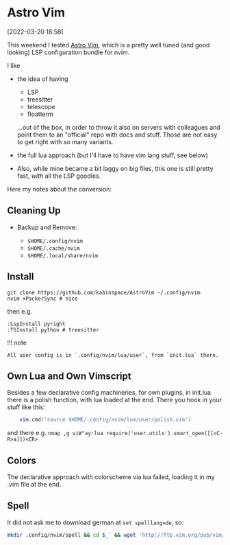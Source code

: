 # Astro Vim

[2022-03-20 18:58] 

This weekend I tested [Astro Vim][AV], which is a pretty well tuned (and good looking) LSP configuration bundle for nvim.

I like

- the idea of having

  - LSP
  - treesitter
  - telescope
  - floatterm

  ...out of the box, in order to throw it also on servers with colleagues and
  point them to an "official" repo with docs and stuff. Those are not easy to
  get right with so many variants.
- the full lua approach (but I'll have to have vim lang stuff, see below)
- Also, while mine became a bit laggy on big files, this one is still pretty
  fast, *with* all the LSP goodies.

Here my notes about the conversion:


## Cleaning Up

- Backup and Remove:

  - `$HOME/.config/nvim`
  - `$HOME/.cache/nvim`
  - `$HOME/.local/share/nvim`

## Install

```
git clone https://github.com/kabinspace/AstroVim ~/.config/nvim
nvim +PackerSync # nice
```

then e.g.

```
:LspInstall pyright
:TSInstall python # treesitter
```

!!! note

    All user config is in `.config/nvim/lua/user`, from `init.lua` there.


## Own Lua and Own Vimscript

Besides a few declarative config machineries, for own plugins, in init.lua
there is a polish function, with lua loaded at the end. There you hook in your stuff like this:


```lua
    vim.cmd('source $HOME/.config/nvim/lua/user/polish.vim')
```

and there e.g. `nmap ,g viW"ay:lua require('user.utils').smart_open([[<C-R>a]])<CR>`

## Colors

The declarative approach with colorscheme via lua failed, loading it in my .vim file at the end.


## Spell

It did not ask me to download german at `set spelllang=de`, so:

```bash
mkdir .config/nvim/spell && cd $_` && wget 'http://ftp.vim.org/pub/vim/runtime/spell/de.utf-8.spl'
```


[AV]: https://github.com/kabinspace/AstroVim
